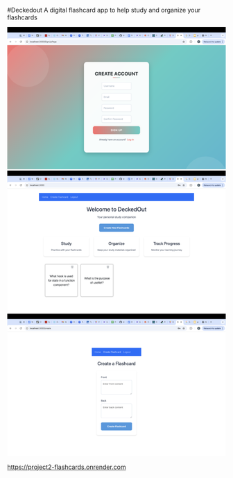 #Deckedout
 A digital flashcard app to help study and organize your flashcards

![alt text](image-1.png)
![alt text](image-2.png)
![alt text](image-3.png)

https://project2-flashcards.onrender.com